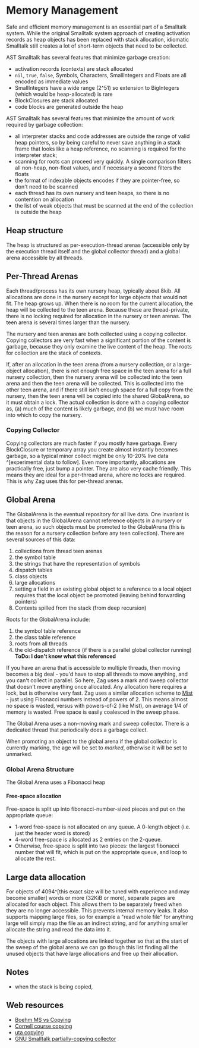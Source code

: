 # Memory Management


Safe and efficient memory management is an essential part of a Smalltalk system. While the original Smalltalk system approach of creating activation records as heap objects has been replaced with stack allocation, idiomatic Smalltalk still creates a lot of short-term objects that need to be collected.

AST Smalltalk has several features that minimize garbage creation:
- activation records (contexts) are stack allocated
- `nil`, `true`, `false`, Symbols, Characters, SmallIntegers and Floats are all encoded as immediate values
- SmallIntegers have a wide range (2^51) so extension to BigIntegers (which would be heap-allocated) is rare
- BlockClosures are stack allocated
- code blocks are generated outside the heap

AST Smalltalk has several features that minimize the amount of work required by garbage collection:
- all interpreter stacks and code addresses are outside the range of valid heap pointers, so by being careful to never save anything in a stack frame that looks like a heap reference, no scanning is required for the interpreter stack;
- scanning for roots can proceed very quickly. A single comparison filters all non-heap, non-float values, and if necessary a second filters the floats
- the format of indexable objects encodes if they are pointer-free, so don't need to be scanned
- each thread has its own nursery and teen heaps, so there is no contention on allocation
- the list of weak objects that must be scanned at the end of the collection is outside the heap

## Heap structure

The heap is structured as per-execution-thread arenas (accessible only by the execution thread itself and the global collector thread) and a global arena accessible by all threads.

## Per-Thread Arenas
Each thread/process has its own nursery heap, typically about 8kib. All allocations are done in the nursery except for large objects that would not fit. The heap grows up. When there is no room for the current allocation, the heap will be collected to the teen arena. Because these are thread-private, there is no locking required for allocation in the nursery or teen arenas. The teen arena is several times larger than the nursery.

The nursery and teen arenas are both collected using a copying collector. Copying collectors are very fast when a significant portion of the content is garbage, because they only examine the live content of the heap. The roots for collection are the stack of contexts.

If, after an allocation in the teen arena (from a nursery collection, or a large-object allocation), there is not enough free space in the teen arena for a full nursery collection, then the nursery arena will be collected into the teen arena and then the teen arena will be collected. This is collected into the other teen arena, and if there still isn't enough space for a full copy from the nursery, then the teen arena will be copied into the shared GlobalArena, so it must obtain a lock. The actual collection is done with a copying collector as, (a) much of the content is likely garbage, and (b) we must have room into which to copy the nursery.

### Copying Collector
Copying collectors are much faster if you mostly have garbage. Every BlockClosure or temporary array you create almost instantly becomes garbage, so a typical minor collect might be only 10-20% live data ^[experimental data to follow]. Even more importantly, allocations are practically free, just bump a pointer. They are also very cache friendly. This means they are ideal for a per-thread arena, where no locks are required. This is why Zag uses this for per-thread arenas.

## Global Arena
The GlobalArena is the eventual repository for all live data. One invariant is that objects in the GlobalArena cannot reference objects in a nursery or teen arena, so such objects must be promoted to the GlobalArena (this is the reason for a nursery collection before any teen collection). There are several sources of this data:
1. collections from thread teen arenas
2. the symbol table
3. the strings that have the representation of symbols
4. dispatch tables
5. class objects
6. large allocations
7. setting a field in an existing global object to a reference to a local object requires that the local object be promoted (leaving behind forwarding pointers)
8. Contexts spilled from the stack (from deep recursion)

Roots for the GlobalArena include:
1. the symbol table reference
2. the class table reference
3. roots from all threads
4. the old-dispatch reference (if there is a parallel global collector running) **ToDo: I don't know what this referenced**

If you have an arena that is accessible to multiple threads, then moving becomes a big deal - you'd have to stop all threads to move anything, and you can't collect in parallel. So here, Zag uses a mark and sweep collector that doesn't move anything once allocated. Any allocation here requires a lock, but is otherwise very fast. Zag uses a similar allocation scheme to [Mist](https://github.com/martinmcclure/mist) - just using Fibonacci numbers instead of powers of 2. This means almost no space is wasted, versus with powers-of-2 (like Mist), on average 1/4 of memory is wasted. Free space is easily coalesced in the sweep phase.

The Global Arena uses a non-moving mark and sweep collector. There is a dedicated thread that periodically does a garbage collect.

When promoting an object to the global arena if the global collector is currently marking, the age will be set to *marked*, otherwise it will be set to unmarked.

### Global Arena Structure
The Global Arena uses a Fibonacci heap

#### Free-space allocation
Free-space is split up into fibonacci-number-sized pieces and put on the appropriate queue:
- 1-word free-space is not allocated on any queue. A 0-length object (i.e. just the header word is stored) 
- 4-word free-space is allocated as 2 entries on the 2-queue. 
- Otherwise, free-space is split into two pieces: the largest fibonacci number that will fit, which is put on the appropriate queue, and loop to allocate the rest.

## Large data allocation
For objects of 4094^[this exact size will be tuned with experience and may become smaller] words or more (32KiB or more), separate pages are allocated for each object. This allows them to be separately freed when they are no longer accessible. This prevents internal memory leaks. It also supports mapping large files, so for example a "read whole file" for anything large will simply map the file as an indirect string, and for anything smaller allocate the string and read the data into it.

The objects with large allocations are linked together so that at the start of the sweep of the global arena we can go though this list finding all the unused objects that have large allocations and free up their allocation.

## Notes
- when the stack is being copied, 
## Web resources
- [Boehm MS vs Copying](https://hboehm.info/gc/complexity.html)
- [Cornell course copying](http://www.cs.cornell.edu/courses/cs312/2003fa/lectures/sec24.htm)
- [uta copying](https://lambda.uta.edu/cse5317/notes/node48.html)
- [GNU Smalltalk partially-copying collector](https://www.gnu.org/software/smalltalk/manual/html_node/GC.html)